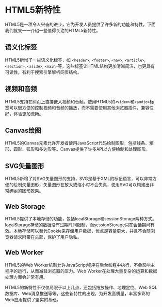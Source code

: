 # HTML5新特性

HTML5是一项令人兴奋的进步，它为开发人员提供了许多新的功能和特性。下面我们就来一一介绍一些值得关注的HTML5新特性。

## 语义化标签

HTML5新增了一些语义化标签，如 `<header>`, `<footer>`, `<nav>`, `<article>`, `<section>`, `<aside>`, `<main>`等，这些标签让HTML结构更加清晰简洁，也更具有可读性，有利于搜索引擎解析网页结构。

## 视频和音频

HTML5支持在网页上直接嵌入视频和音频。使用HTML5的`<video>`和`<audio>`标签可以很方便的控制视频和音频的播放，而不需要使用其他浏览器插件，兼容性好，体验更加流畅。

## Canvas绘图

HTML5的Canvas元素允许开发者使用JavaScript代码绘制图形，包括线条、矩形、圆形、弧形和多边形等。Canvas提供了许多API以方便绘制和处理图形。

## SVG矢量图形

HTML5新增了对SVG矢量图形的支持，SVG是基于XML的标记语言，可以非常方便的绘制矢量图形，矢量图形在放大或缩小时不会失真，使用SVG可以构建出非常绚丽的图形效果。

## Web Storage

HTML5提供了本地存储的功能，包括localStorage和sessionStorage两种方式。localStorage存储的数据没有过期时间限制，而sessionStorage只在会话期间有效。本地存储可以替代Cookie来存储用户数据，优点是容量更大，并且不会随浏览器请求附带在头部，保护了用户隐私。

## Web Worker

HTML5的Web Worker机制允许JavaScript程序在后台线程中执行，不会影响主程序的运行，从而减轻浏览器的压力。Web Worker在处理大量复杂的运算和数据处理方面会非常有用。

HTML5的新特性不仅仅局限于以上几点，还包括拖放操作、地理定位、Web SQL数据库、Web消息推送等等。这些新特性的出现，为开发高质量，丰富多彩的Web应用提供了坚实的基础。